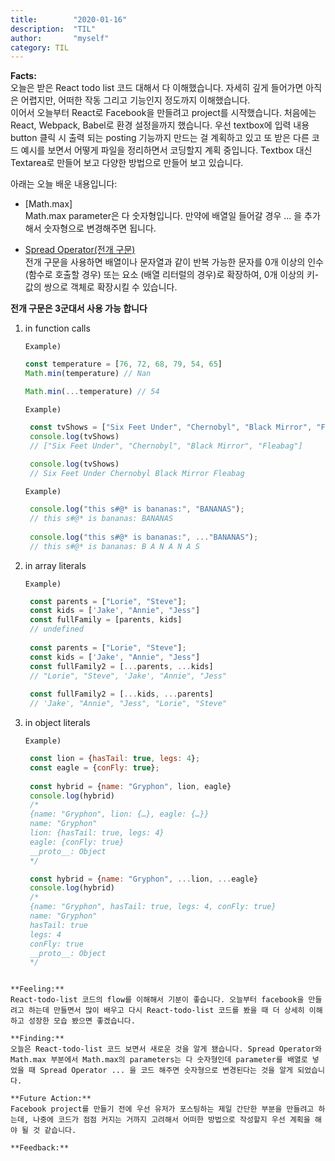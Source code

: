 ```yaml
---
title:        "2020-01-16"
description:  "TIL"
author:       "myself"
category: TIL
---
```



**Facts:**  
오늘은 받은 React todo list 코드 대해서 다 이해했습니다. 자세히 깊게 들어가면 아직은 어렵지만, 어떠한 작동 그리고 기능인지 정도까지 이해했습니다.  
이어서 오늘부터 React로 Facebook을 만들려고 project를 시작했습니다. 처음에는 React, Webpack, Babel로 환경 설정을까지 했습니다. 우선 textbox에 입력 내용 button 클릭 시 출력 되는 posting 기능까지 만드는 걸 계획하고 있고 또 받은 다른 코드 예시를 보면서 어떻게 파일을 정리하면서 코딩할지 계획 중입니다. Textbox 대신 Textarea로 만들어 보고 다양한 방법으로 만들어 보고 있습니다.  

아래는 오늘 배운 내용입니다:  

- [Math.max]  
  Math.max parameter은 다 숫자형입니다. 만약에 배열일 들어갈 경우 ... 을 추가해서 숫자형으로 변경해주면 됩니다.  

- [Spread Operator(전개 구문)](https://developer.mozilla.org/ko/docs/Web/JavaScript/Reference/Operators/Spread_syntax)  
전개 구문을 사용하면 배열이나 문자열과 같이 반복 가능한 문자를 0개 이상의 인수 (함수로 호출할 경우) 또는 요소 (배열 리터럴의 경우)로 확장하여, 0개 이상의 키-값의 쌍으로 객체로 확장시킬 수 있습니다.  

**전개 구문은 3군대서 사용 가능 합니다**  

1. in function calls

   `Example)`
    ```JavaScript
    const temperature = [76, 72, 68, 79, 54, 65]
    Math.min(temperature) // Nan
    
    Math.min(...temperature) // 54
    ```

   `Example)`
   ```JavaScript
    const tvShows = ["Six Feet Under", "Chernobyl", "Black Mirror", "Fleabag"]
    console.log(tvShows)
    // ["Six Feet Under", "Chernobyl", "Black Mirror", "Fleabag"]
    
    console.log(tvShows)
    // Six Feet Under Chernobyl Black Mirror Fleabag
   ```

   `Example)`
   ```JavaScript
    console.log("this s#@* is bananas:", "BANANAS");
    // this s#@* is bananas: BANANAS
    
    console.log("this s#@* is bananas:", ..."BANANAS");
    // this s#@* is bananas: B A N A N A S
   ```

2. in array literals

   `Example)`
   ```JavaScript
    const parents = ["Lorie", "Steve"];
    const kids = ['Jake', "Annie", "Jess"]
    const fullFamily = [parents, kids] 
    // undefined
    
    const parents = ["Lorie", "Steve"];
    const kids = ['Jake', "Annie", "Jess"]
    const fullFamily2 = [...parents, ...kids] 
    // "Lorie", "Steve", 'Jake', "Annie", "Jess"
    
    const fullFamily2 = [...kids, ...parents] 
    // 'Jake', "Annie", "Jess", "Lorie", "Steve"
   ```
3. in object literals

   `Example)`
   ```JavaScript
    const lion = {hasTail: true, legs: 4};
    const eagle = {conFly: true};
    
    const hybrid = {name: "Gryphon", lion, eagle}
    console.log(hybrid)
    /*
    {name: "Gryphon", lion: {…}, eagle: {…}}
    name: "Gryphon"
    lion: {hasTail: true, legs: 4}
    eagle: {conFly: true}
    __proto__: Object
    */

    const hybrid = {name: "Gryphon", ...lion, ...eagle}
    console.log(hybrid)
    /* 
    {name: "Gryphon", hasTail: true, legs: 4, conFly: true}
    name: "Gryphon"
    hasTail: true
    legs: 4
    conFly: true
    __proto__: Object
    */
  ```

**Feeling:**  
React-todo-list 코드의 flow를 이해해서 기분이 좋습니다. 오늘부터 facebook을 만들려고 하는데 만들면서 많이 배우고 다시 React-todo-list 코드를 봤을 때 더 상세히 이해하고 성장한 모습 봤으면 좋겠습니다.  

**Finding:**  
오늘은 React-todo-list 코드 보면서 새로운 것을 알게 됐습니다. Spread Operator와 Math.max 부분에서 Math.max의 parameters는 다 숫자형인데 parameter를 배열로 넣었을 때 Spread Operator ... 을 코드 해주면 숫자형으로 변경된다는 것을 알게 되었습니다.  

**Future Action:**  
Facebook project를 만들기 전에 우선 유저가 포스팅하는 제일 간단한 부분을 만들려고 하는데, 나중에 코드가 점점 커지는 거까지 고려해서 어떠한 방법으로 작성할지 우선 계획을 해야 될 것 같습니다.  

**Feedback:**  
